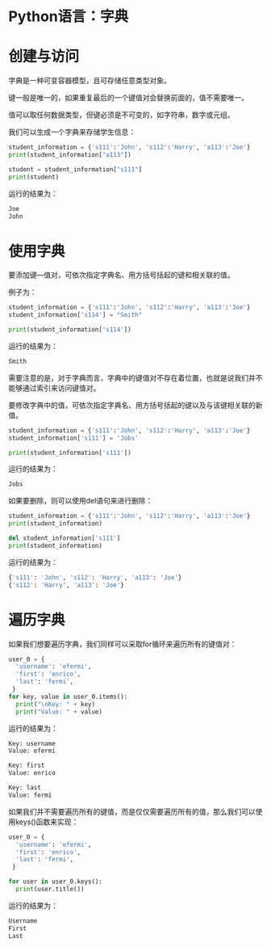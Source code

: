 # Python语言：字典

# 创建与访问

字典是一种可变容器模型，且可存储任意类型对象。

键一般是唯一的，如果重复最后的一个键值对会替换前面的，值不需要唯一。

值可以取任何数据类型，但键必须是不可变的，如字符串，数字或元组。

我们可以生成一个字典来存储学生信息：

```python
student_information = {'s111':'John', 's112':'Harry', 'a113':'Joe'}
print(student_information["a113"])

student = student_information["s111"]
print(student)
```


运行的结果为：

```python
Joe
John
```


# 使用字典

要添加键—值对，可依次指定字典名、用方括号括起的键和相关联的值。

例子为：

```python
student_information = {'s111':'John', 's112':'Harry', 'a113':'Joe'}
student_information['s114'] = "Smith"

print(student_information['s114'])
```


运行的结果为：

```python
Smith
```


需要注意的是，对于字典而言，字典中的键值对不存在着位置，也就是说我们并不能够通过索引来访问键值对。

要修改字典中的值，可依次指定字典名、用方括号括起的键以及与该键相关联的新值。

```python
student_information = {'s111':'John', 's112':'Harry', 'a113':'Joe'}
student_information['s111'] = 'Jobs'

print(student_information['s111'])
```


运行的结果为：

```python
Jobs
```


如果要删除，则可以使用del语句来进行删除：

```python
student_information = {'s111':'John', 's112':'Harry', 'a113':'Joe'}
print(student_information)

del student_information['s111']
print(student_information)
```


运行的结果为：

```python
{'s111': 'John', 's112': 'Harry', 'a113': 'Joe'}
{'s112': 'Harry', 'a113': 'Joe'}
```


# 遍历字典

如果我们想要遍历字典，我们同样可以采取for循环来遍历所有的键值对：

```python
user_0 = {
  'username': 'efermi',
  'first': 'enrico',
  'last': 'fermi',
 }
for key, value in user_0.items():
  print("\nKey: " + key)
  print("Value: " + value)
```


运行的结果为：

```python
Key: username
Value: efermi

Key: first
Value: enrico

Key: last
Value: fermi
```


如果我们并不需要遍历所有的键值，而是仅仅需要遍历所有的值，那么我们可以使用keys()函数来实现：

```python
user_0 = {
  'username': 'efermi',
  'first': 'enrico',
  'last': 'fermi',
 }

for user in user_0.keys():
  print(user.title())
```


运行的结果为：

```python
Username
First
Last
```


